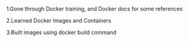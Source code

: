 1.Gone through Docker training, and Docker docs for some references

2.Learned Docker Images and Containers

3.Built images using docker build command
